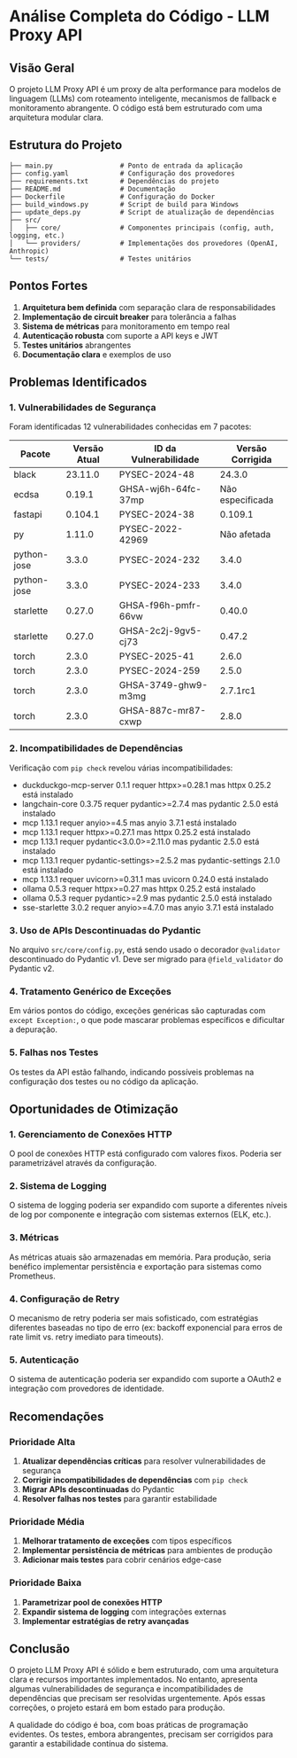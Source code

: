 # Análise Completa do Código - LLM Proxy API

## Visão Geral
O projeto LLM Proxy API é um proxy de alta performance para modelos de linguagem (LLMs) com roteamento inteligente, mecanismos de fallback e monitoramento abrangente. O código está bem estruturado com uma arquitetura modular clara.

## Estrutura do Projeto
```
├── main.py                 # Ponto de entrada da aplicação
├── config.yaml             # Configuração dos provedores
├── requirements.txt        # Dependências do projeto
├── README.md               # Documentação
├── Dockerfile              # Configuração do Docker
├── build_windows.py        # Script de build para Windows
├── update_deps.py          # Script de atualização de dependências
├── src/
│   ├── core/               # Componentes principais (config, auth, logging, etc.)
│   └── providers/          # Implementações dos provedores (OpenAI, Anthropic)
└── tests/                  # Testes unitários
```

## Pontos Fortes
1. **Arquitetura bem definida** com separação clara de responsabilidades
2. **Implementação de circuit breaker** para tolerância a falhas
3. **Sistema de métricas** para monitoramento em tempo real
4. **Autenticação robusta** com suporte a API keys e JWT
5. **Testes unitários** abrangentes
6. **Documentação clara** e exemplos de uso

## Problemas Identificados

### 1. Vulnerabilidades de Segurança
Foram identificadas 12 vulnerabilidades conhecidas em 7 pacotes:

| Pacote      | Versão Atual | ID da Vulnerabilidade | Versão Corrigida |
|-------------|--------------|-----------------------|------------------|
| black       | 23.11.0      | PYSEC-2024-48         | 24.3.0           |
| ecdsa       | 0.19.1       | GHSA-wj6h-64fc-37mp   | Não especificada |
| fastapi     | 0.104.1      | PYSEC-2024-38         | 0.109.1          |
| py          | 1.11.0       | PYSEC-2022-42969      | Não afetada      |
| python-jose | 3.3.0        | PYSEC-2024-232        | 3.4.0            |
| python-jose | 3.3.0        | PYSEC-2024-233        | 3.4.0            |
| starlette   | 0.27.0       | GHSA-f96h-pmfr-66vw   | 0.40.0           |
| starlette   | 0.27.0       | GHSA-2c2j-9gv5-cj73   | 0.47.2           |
| torch       | 2.3.0        | PYSEC-2025-41         | 2.6.0            |
| torch       | 2.3.0        | PYSEC-2024-259        | 2.5.0            |
| torch       | 2.3.0        | GHSA-3749-ghw9-m3mg   | 2.7.1rc1         |
| torch       | 2.3.0        | GHSA-887c-mr87-cxwp   | 2.8.0            |

### 2. Incompatibilidades de Dependências
Verificação com `pip check` revelou várias incompatibilidades:
- duckduckgo-mcp-server 0.1.1 requer httpx>=0.28.1 mas httpx 0.25.2 está instalado
- langchain-core 0.3.75 requer pydantic>=2.7.4 mas pydantic 2.5.0 está instalado
- mcp 1.13.1 requer anyio>=4.5 mas anyio 3.7.1 está instalado
- mcp 1.13.1 requer httpx>=0.27.1 mas httpx 0.25.2 está instalado
- mcp 1.13.1 requer pydantic<3.0.0>=2.11.0 mas pydantic 2.5.0 está instalado
- mcp 1.13.1 requer pydantic-settings>=2.5.2 mas pydantic-settings 2.1.0 está instalado
- mcp 1.13.1 requer uvicorn>=0.31.1 mas uvicorn 0.24.0 está instalado
- ollama 0.5.3 requer httpx>=0.27 mas httpx 0.25.2 está instalado
- ollama 0.5.3 requer pydantic>=2.9 mas pydantic 2.5.0 está instalado
- sse-starlette 3.0.2 requer anyio>=4.7.0 mas anyio 3.7.1 está instalado

### 3. Uso de APIs Descontinuadas do Pydantic
No arquivo `src/core/config.py`, está sendo usado o decorador `@validator` descontinuado do Pydantic v1. Deve ser migrado para `@field_validator` do Pydantic v2.

### 4. Tratamento Genérico de Exceções
Em vários pontos do código, exceções genéricas são capturadas com `except Exception:`, o que pode mascarar problemas específicos e dificultar a depuração.

### 5. Falhas nos Testes
Os testes da API estão falhando, indicando possíveis problemas na configuração dos testes ou no código da aplicação.

## Oportunidades de Otimização

### 1. Gerenciamento de Conexões HTTP
O pool de conexões HTTP está configurado com valores fixos. Poderia ser parametrizável através da configuração.

### 2. Sistema de Logging
O sistema de logging poderia ser expandido com suporte a diferentes níveis de log por componente e integração com sistemas externos (ELK, etc.).

### 3. Métricas
As métricas atuais são armazenadas em memória. Para produção, seria benéfico implementar persistência e exportação para sistemas como Prometheus.

### 4. Configuração de Retry
O mecanismo de retry poderia ser mais sofisticado, com estratégias diferentes baseadas no tipo de erro (ex: backoff exponencial para erros de rate limit vs. retry imediato para timeouts).

### 5. Autenticação
O sistema de autenticação poderia ser expandido com suporte a OAuth2 e integração com provedores de identidade.

## Recomendações

### Prioridade Alta
1. **Atualizar dependências críticas** para resolver vulnerabilidades de segurança
2. **Corrigir incompatibilidades de dependências** com `pip check`
3. **Migrar APIs descontinuadas** do Pydantic
4. **Resolver falhas nos testes** para garantir estabilidade

### Prioridade Média
1. **Melhorar tratamento de exceções** com tipos específicos
2. **Implementar persistência de métricas** para ambientes de produção
3. **Adicionar mais testes** para cobrir cenários edge-case

### Prioridade Baixa
1. **Parametrizar pool de conexões HTTP**
2. **Expandir sistema de logging** com integrações externas
3. **Implementar estratégias de retry avançadas**

## Conclusão
O projeto LLM Proxy API é sólido e bem estruturado, com uma arquitetura clara e recursos importantes implementados. No entanto, apresenta algumas vulnerabilidades de segurança e incompatibilidades de dependências que precisam ser resolvidas urgentemente. Após essas correções, o projeto estará em bom estado para produção.

A qualidade do código é boa, com boas práticas de programação evidentes. Os testes, embora abrangentes, precisam ser corrigidos para garantir a estabilidade contínua do sistema.
